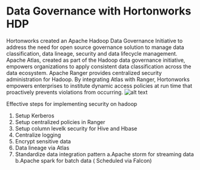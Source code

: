 # Data Governance with Hortonworks HDP
Hortonworks created an Apache Hadoop Data Governance Initiative to address the need for open source governance solution to manage data classification, data lineage, security and data lifecycle management.
Apache Atlas, created as part of the Hadoop data governance initiative, empowers organizations to apply consistent data classification across the data ecosystem. Apache Ranger provides centralized security administration for Hadoop. By integrating Atlas with Ranger, Hortonworks empowers enterprises to institute dynamic access policies at run time that proactively prevents violations from occurring.
![alt text](https://2xbbhjxc6wk3v21p62t8n4d4-wpengine.netdna-ssl.com/wp-content/uploads/2016/04/next_gen_hadoop_security_diagram_horizontal.png)

Effective steps for implementing security on hadoop
1. Setup Kerberos
2. Setup centralized policies in Ranger
3. Setup column levelk security for Hive and Hbase
4. Centralize logging 
5. Encrypt sensitive data
6. Data lineage via Atlas
7. Standardize data integration pattern 
  a.Apache storm for streaming data
  b.Apache spark for batch data ( Scheduled via Falcon)
  
